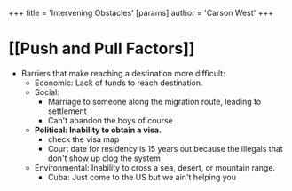 +++
 title = 'Intervening Obstacles'
[params]
	author = 'Carson West'
+++
# [[Push and Pull Factors]]

* Barriers that make reaching a destination more difficult:
    * Economic: Lack of funds to reach destination.
    * Social:
	    * Marriage to someone along the migration route, leading to settlement
	    * Can't abandon the boys of course
    * **Political: Inability to obtain a visa.**
	    * check the visa map
	    * Court date for residency is 15 years out because the illegals that don't show up clog the system
    * Environmental: Inability to cross a sea, desert, or mountain range.
	    * Cuba: Just come to the US but we ain't helping you